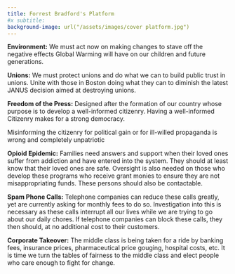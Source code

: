 ```yaml
---
title: Forrest Bradford's Platform
#x subtitle: 
background-image: url("/assets/images/cover platform.jpg")
---
```

<b>Environment:</b>  We must act now on making changes to stave off the negative effects Global Warming will have on our children and future generations.

<b>Unions:</b>  We must protect unions and do what we can to build public trust in unions.  Unite with those in Boston doing what they can to diminish the latest JANUS decision aimed at destroying unions.

<b>Freedom of the Press:</b>   Designed after the formation of our country whose purpose is to develop a well-informed citizenry.  Having a well-informed Citizenry makes for a strong democracy.

Misinforming the citizenry for political gain or for ill-willed propaganda is wrong and completely unpatriotic

<b>Opioid Epidemic:</b>  Families need answers and support when their loved ones suffer from addiction and have entered into the system.  They should at least know that their loved ones are safe.  Oversight is also needed on those who develop these programs who receive grant monies to ensure they are not misappropriating funds.  These persons should also be contactable.

<b>Spam Phone Calls:</b>  Telephone companies can reduce these calls greatly, yet are currently asking for monthly fees to do so.  Investigation into this is necessary as these calls interrupt all our lives while we are trying to go about our daily chores.  If telephone companies can block these calls, they then should, at no additional cost to their customers.

<b>Corporate Takeover:</b>  The middle class is being taken for a ride by banking fees, insurance prices, pharmaceutical price gouging, hospital costs, etc.  It is time we turn the tables of fairness to the middle class and elect people who care enough to fight for change.
